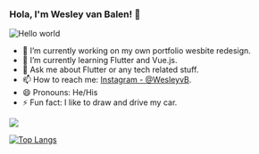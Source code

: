 ### Hola, I'm Wesley van Balen! 👋

<img src="https://raw.githubusercontent.com/sagar-viradiya/sagar-viradiya/master/resources/banner.png" alt="Hello world">

- 🔭 I’m currently working on my own portfolio wesbite redesign.
- 🌱 I’m currently learning Flutter and Vue.js.
- 💬 Ask me about Flutter or any tech related stuff.
- 📫 How to reach me: [Instagram - @WesleyvB](https://www.instagram.com/wesleyv_b/).
- 😄 Pronouns: He/His
- ⚡ Fun fact: I like to draw and drive my car.


<img src="https://github-readme-stats.vercel.app/api?username=wesleyvanbalen&&show_icons=true&title_color=ffffff&icon_color=03C8AF&text_color=daf7dc&bg_color=24292E&border_color=03C8AF&include_all_commits=true">


[![Top Langs](https://github-readme-stats.vercel.app/api/top-langs/?username=gitmaster99&layout=compact&&show_icons=true&title_color=ffffff&text_color=daf7dc&bg_color=24292E&border_color=03C8AF)](https://github.com/gitmaster99/github-readme-stats)
